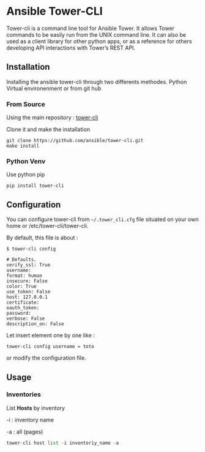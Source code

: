 # Ansible Tower-CLI

Tower-cli is a command line tool for Ansible Tower. It allows Tower commands to be easily run from the UNIX command line. It can also be used as a client library for other python apps, or as a reference for others developing API interactions with Tower’s REST API.

## Installation

Installing the ansible tower-cli through two differents methodes. Python Virtual environenment or from git hub

### From Source

Using the main repository : [tower-cli](https://github.com/ansible/tower-cli.git)

Clone it and make the installation

```shell
git clone https://github.com/ansible/tower-cli.git
make install
```

### Python Venv

Use python pip

```pyhton
pip install tower-cli
```

## Configuration

You can configure tower-cli from `~/.tower_cli.cfg` file situated on your own home or /etc/tower-cli/tower-cli.

By default, this file is about :

```shell
$ tower-cli config

# Defaults.
verify_ssl: True
username:
format: human
insecure: False
color: True
use_token: False
host: 127.0.0.1
certificate:
oauth_token:
password:
verbose: False
description_on: False
```

Let insert element one by one like :

```shell
tower-cli config username = toto
```

or modify the configuration file.

## Usage

### Inventories

List **Hosts** by inventory

-i : inventory name

-a : all (pages)

```python
tower-cli host list -i inventoriy_name -a
```
